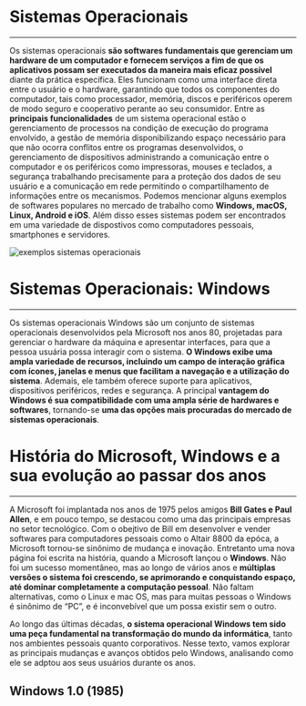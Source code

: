 # Sistemas Operacionais
---
 Os sistemas operacionais **são softwares fundamentais que gerenciam um hardware de um computador e fornecem serviços a fim de que os aplicativos possam ser executados da maneira mais eficaz possível** diante da prática específica. Eles funcionam como uma interface direta entre o usuário e o hardware, garantindo que todos os componentes do computador, tais como processador, memória, discos e periféricos operem de modo seguro e cooperativo perante ao seu consumidor. Entre as **principais funcionalidades** de um sistema operacional estão o gerenciamento de processos na condição de execução do programa envolvido, a gestão de memória disponibilizando espaço necessário para que não ocorra conflitos entre os programas desenvolvidos, o gerenciamento de dispositivos administrando a comunicação entre o computador e os periféricos como impressoras, mouses e teclados, a segurança trabalhando precisamente para a proteção dos dados de seu usuário e a comunicação em rede permitindo o compartilhamento de informações entre os mecanismos. Podemos mencionar alguns exemplos de softwares populares no mercado de trabalho como **Windows, macOS, Linux, Android e iOS**. Além disso esses sistemas podem ser encontrados em uma variedade  de dispostivos como computadores pessoais, smartphones e servidores.

![exemplos sistemas operacionais](https://s.zst.com.br/cms-assets/2023/12/o-que-e-sistema-operacional.webp)


# Sistemas Operacionais: Windows
---
Os sistemas operacionais Windows são um conjunto de sistemas operacionais desenvolvidos pela Microsoft nos anos 80, projetadas para gerenciar o hardware da máquina e apresentar interfaces, para que a pessoa usuária possa interagir com o sistema. **O Windows exibe uma ampla variedade de recursos, incluindo um campo de interação gráfica com ícones, janelas e menus que facilitam a navegação e a utilização do sistema**. Ademais, ele também oferece suporte para aplicativos, dispositivos periféricos, redes e segurança. A principal **vantagem do Windows é sua compatibilidade com uma ampla série de hardwares e softwares**, tornando-se **uma das opções mais procuradas do mercado de sistemas operacionais**.

# História do Microsoft, Windows e a sua evolução ao passar dos anos
---
A Microsoft foi implantada nos anos de 1975 pelos amigos **Bill Gates e Paul Allen**, e em pouco tempo, se destacou como uma das principais empresas no setor tecnológico. Com o obejtivo de Bill em desenvolver e vender softwares para computadores pessoais como o Altair 8800 da epóca, a Microsoft tornou-se sinônimo de mudança e inovação. Entretanto uma nova página foi escrita na história, quando a Microsoft lançou o **Windows**.
Não foi um sucesso momentâneo, mas ao longo de vários anos e **múltiplas versões o sistema foi crescendo, se aprimorando e conquistando espaço, até dominar completamente a computação pessoal**. Não faltam alternativas, como o Linux e mac OS, mas para muitas pessoas o Windows é sinônimo de “PC”, e é inconvebível que um possa existir sem o outro.

Ao longo das últimas décadas, **o sistema operacional Windows tem sido uma peça fundamental na transformação do mundo da informática**, tanto nos ambientes pessoais quanto corporativos. Nesse texto, vamos explorar as principais mudanças e avanços obtidos pelo Windows, analisando como ele se adptou aos seus usuários durante os anos.

## Windows 1.0 (1985)

